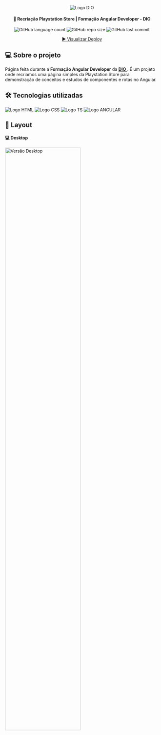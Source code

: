 <div align="center">
  <img alt="Logo DIO" title="Explorer" src="DIOLogo.png">
</div>
	
<h4 align="center"> 
	🚀 Recriação Playstation Store | Formação Angular Developer - DIO
</h4>

<div align="center">
  <img alt="GitHub language count" src="https://img.shields.io/github/languages/count/LauriRodrigues/Playstation-Store---Angular---DIO?color=%231280BF&style=plastic">

  <img alt="GitHub repo size" src="https://img.shields.io/github/repo-size/LauriRodrigues/Playstation-Store---Angular---DIO?color=%231280BF&style=plastic">
  
  <img alt="GitHub last commit" src="https://img.shields.io/github/last-commit/LauriRodrigues/Playstation-Store---Angular---DIO?color=%231280BF&style=plastic">
  
  <a href=""> ▶️ Visualizar Deploy </a>
</div>

<h2 align=left> 💻 Sobre o projeto </h3>
<p> Página feita durante a <strong>Formação Angular Developer</strong> da <a href="https://web.dio.me"> <strong>DIO</strong> </a>. É um projeto onde recriamos uma página simples da Playstation Store para demonstração de conceitos e estudos de componentes e rotas no Angular.<p>
  
<h2 align=left> 🛠 Tecnologias utilizadas </h3>

<div align=left>
  <img alt="Logo HTML" src="https://img.shields.io/badge/HTML5-E34F26?style=for-the-badge&logo=html5&logoColor=white">
  <img alt="Logo CSS" src="https://img.shields.io/badge/CSS-239120?&style=for-the-badge&logo=css3&logoColor=white">
  <img alt="Logo TS" src="https://img.shields.io/badge/TypeScript-007ACC?style=for-the-badge&logo=typescript&logoColor=white">
  <img alt="Logo ANGULAR" src="https://img.shields.io/badge/Angular-DD0031?style=for-the-badge&logo=angular&logoColor=white">
</div>

<h2 align=left> 🎨 Layout </h2>

<h4>💻 Desktop </h4>

<img alt="Versão Desktop" title="Desktop" src="Desktop.png" width="70%">
